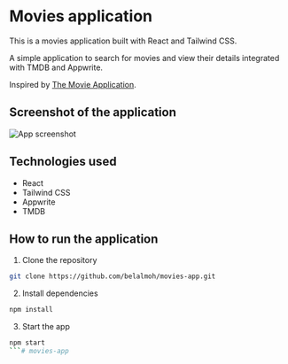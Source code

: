# Movies application

This is a movies application built with React and Tailwind CSS.

A simple application to search for movies and view their details integrated with TMDB and Appwrite.

Inspired by [The Movie Application](https://github.com/adrianhajdin/react-movies/tree/main).

## Screenshot of the application
![App screenshot](app-screenshot.png)

## Technologies used
- React
- Tailwind CSS
- Appwrite
- TMDB

## How to run the application
1. Clone the repository
```bash
git clone https://github.com/belalmoh/movies-app.git
```
2. Install dependencies
```bash
npm install
```
3. Start the app
```bash
npm start
```# movies-app
